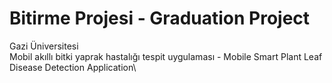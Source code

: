 # Bitirme Projesi - Graduation Project
Gazi Üniversitesi\
Mobil akıllı bitki yaprak hastalığı tespit uygulaması - Mobile Smart Plant Leaf Disease Detection Application\

